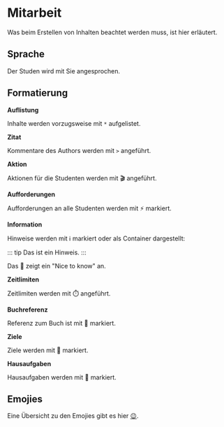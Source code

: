 
# Mitarbeit

Was beim Erstellen von Inhalten beachtet werden muss, ist hier erläutert.

## Sprache

Der Studen wird mit Sie angesprochen.

## Formatierung

**Auflistung**

Inhalte werden vorzugsweise mit `*` aufgelistet.

**Zitat**

Kommentare des Authors werden mit `>` angeführt.

**Aktion**

Aktionen für die Studenten werden mit 🎬 angeführt.

**Aufforderungen**

Aufforderungen an alle Studenten werden mit ⚡ markiert.

**Information**

Hinweise werden mit ℹ️ markiert oder als Container dargestellt:

::: tip
Das ist ein Hinweis.
:::

Das 🧠 zeigt ein "Nice to know" an. 

**Zeitlimiten**

Zeitlimiten werden mit ⏱️ angeführt.

**Buchreferenz**

Referenz zum Buch ist mit 📖 markiert.

**Ziele**

Ziele werden mit 🎯 markiert.

**Hausaufgaben**

Hausaufgaben werden mit 📝 markiert.

## Emojies

Eine Übersicht zu den Emojies gibt es hier [😉](😉%20Emojis.md).